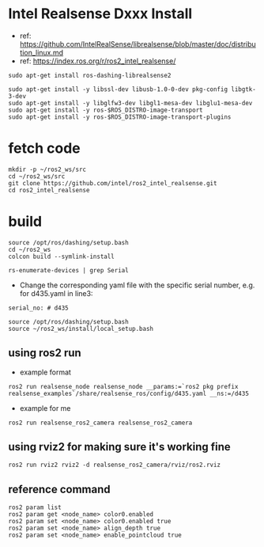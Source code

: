 
# Intel Realsense Dxxx Install
- ref: https://github.com/IntelRealSense/librealsense/blob/master/doc/distribution_linux.md
- ref: https://index.ros.org/r/ros2_intel_realsense/

```
sudo apt-get install ros-dashing-librealsense2

sudo apt-get install -y libssl-dev libusb-1.0-0-dev pkg-config libgtk-3-dev
sudo apt-get install -y libglfw3-dev libgl1-mesa-dev libglu1-mesa-dev
sudo apt-get install -y ros-$ROS_DISTRO-image-transport
sudo apt-get install -y ros-$ROS_DISTRO-image-transport-plugins 
```

# fetch code
```
mkdir -p ~/ros2_ws/src
cd ~/ros2_ws/src
git clone https://github.com/intel/ros2_intel_realsense.git
cd ros2_intel_realsense
```
# build
```
source /opt/ros/dashing/setup.bash
cd ~/ros2_ws
colcon build --symlink-install
```

```
rs-enumerate-devices | grep Serial
```
- Change the corresponding yaml file with the specific serial number, e.g. for d435.yaml in line3:
```
serial_no: # d435
```
```
source /opt/ros/dashing/setup.bash
source ~/ros2_ws/install/local_setup.bash
```

## using ros2 run
- example format
```
ros2 run realsense_node realsense_node __params:=`ros2 pkg prefix realsense_examples`/share/realsense_ros/config/d435.yaml __ns:=/d435
```
- example for me
```
ros2 run realsense_ros2_camera realsense_ros2_camera
```

## using rviz2 for making sure it's working fine
```
ros2 run rviz2 rviz2 -d realsense_ros2_camera/rviz/ros2.rviz
```

## reference command
```
ros2 param list
ros2 param get <node_name> color0.enabled
ros2 param set <node_name> color0.enabled true
ros2 param set <node_name> align_depth true
ros2 param set <node_name> enable_pointcloud true
```

